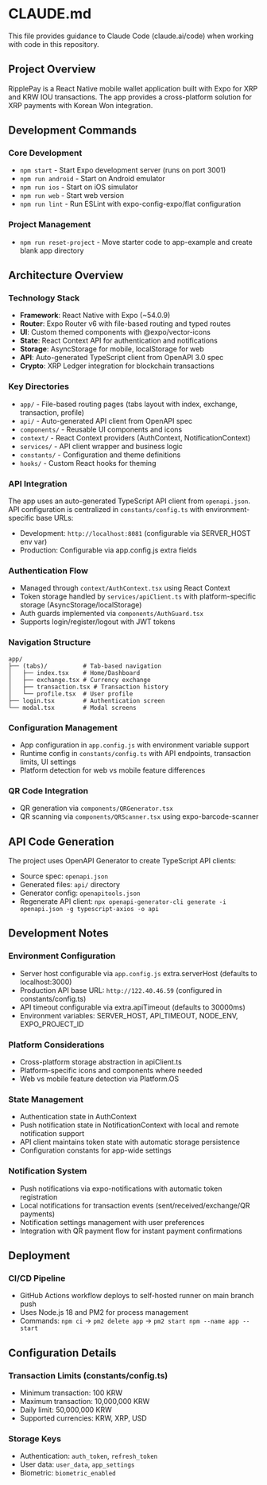 # CLAUDE.md

This file provides guidance to Claude Code (claude.ai/code) when working with code in this repository.

## Project Overview

RipplePay is a React Native mobile wallet application built with Expo for XRP and KRW IOU transactions. The app provides a cross-platform solution for XRP payments with Korean Won integration.

## Development Commands

### Core Development
- `npm start` - Start Expo development server (runs on port 3001)
- `npm run android` - Start on Android emulator  
- `npm run ios` - Start on iOS simulator
- `npm run web` - Start web version
- `npm run lint` - Run ESLint with expo-config-expo/flat configuration

### Project Management
- `npm run reset-project` - Move starter code to app-example and create blank app directory

## Architecture Overview

### Technology Stack
- **Framework**: React Native with Expo (~54.0.9)
- **Router**: Expo Router v6 with file-based routing and typed routes
- **UI**: Custom themed components with @expo/vector-icons
- **State**: React Context API for authentication and notifications
- **Storage**: AsyncStorage for mobile, localStorage for web
- **API**: Auto-generated TypeScript client from OpenAPI 3.0 spec
- **Crypto**: XRP Ledger integration for blockchain transactions

### Key Directories
- `app/` - File-based routing pages (tabs layout with index, exchange, transaction, profile)
- `api/` - Auto-generated API client from OpenAPI spec
- `components/` - Reusable UI components and icons
- `context/` - React Context providers (AuthContext, NotificationContext)
- `services/` - API client wrapper and business logic
- `constants/` - Configuration and theme definitions
- `hooks/` - Custom React hooks for theming

### API Integration
The app uses an auto-generated TypeScript API client from `openapi.json`. API configuration is centralized in `constants/config.ts` with environment-specific base URLs:
- Development: `http://localhost:8081` (configurable via SERVER_HOST env var)
- Production: Configurable via app.config.js extra fields

### Authentication Flow
- Managed through `context/AuthContext.tsx` using React Context
- Token storage handled by `services/apiClient.ts` with platform-specific storage (AsyncStorage/localStorage)
- Auth guards implemented via `components/AuthGuard.tsx`
- Supports login/register/logout with JWT tokens

### Navigation Structure
```
app/
├── (tabs)/          # Tab-based navigation
│   ├── index.tsx    # Home/Dashboard
│   ├── exchange.tsx # Currency exchange
│   ├── transaction.tsx # Transaction history
│   └── profile.tsx  # User profile
├── login.tsx        # Authentication screen
└── modal.tsx        # Modal screens
```

### Configuration Management
- App configuration in `app.config.js` with environment variable support
- Runtime config in `constants/config.ts` with API endpoints, transaction limits, UI settings
- Platform detection for web vs mobile feature differences

### QR Code Integration
- QR generation via `components/QRGenerator.tsx` 
- QR scanning via `components/QRScanner.tsx` using expo-barcode-scanner

## API Code Generation

The project uses OpenAPI Generator to create TypeScript API clients:
- Source spec: `openapi.json`
- Generated files: `api/` directory
- Generator config: `openapitools.json`
- Regenerate API client: `npx openapi-generator-cli generate -i openapi.json -g typescript-axios -o api`

## Development Notes

### Environment Configuration
- Server host configurable via `app.config.js` extra.serverHost (defaults to localhost:3000)
- Production API base URL: `http://122.40.46.59` (configured in constants/config.ts)
- API timeout configurable via extra.apiTimeout (defaults to 30000ms)
- Environment variables: SERVER_HOST, API_TIMEOUT, NODE_ENV, EXPO_PROJECT_ID

### Platform Considerations
- Cross-platform storage abstraction in apiClient.ts
- Platform-specific icons and components where needed
- Web vs mobile feature detection via Platform.OS

### State Management
- Authentication state in AuthContext
- Push notification state in NotificationContext with local and remote notification support
- API client maintains token state with automatic storage persistence
- Configuration constants for app-wide settings

### Notification System
- Push notifications via expo-notifications with automatic token registration
- Local notifications for transaction events (sent/received/exchange/QR payments)
- Notification settings management with user preferences
- Integration with QR payment flow for instant payment confirmations

## Deployment

### CI/CD Pipeline
- GitHub Actions workflow deploys to self-hosted runner on main branch push
- Uses Node.js 18 and PM2 for process management
- Commands: `npm ci` → `pm2 delete app` → `pm2 start npm --name app -- start`

## Configuration Details

### Transaction Limits (constants/config.ts)
- Minimum transaction: 100 KRW
- Maximum transaction: 10,000,000 KRW  
- Daily limit: 50,000,000 KRW
- Supported currencies: KRW, XRP, USD

### Storage Keys
- Authentication: `auth_token`, `refresh_token`
- User data: `user_data`, `app_settings`
- Biometric: `biometric_enabled`